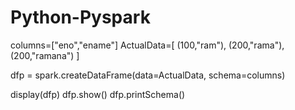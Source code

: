 # Python-Pyspark

columns=["eno","ename"]
ActualData=[
    (100,"ram"),
    (200,"rama"),
    (200,"ramana")
]

dfp = spark.createDataFrame(data=ActualData, schema=columns)

display(dfp)
dfp.show()
dfp.printSchema()
